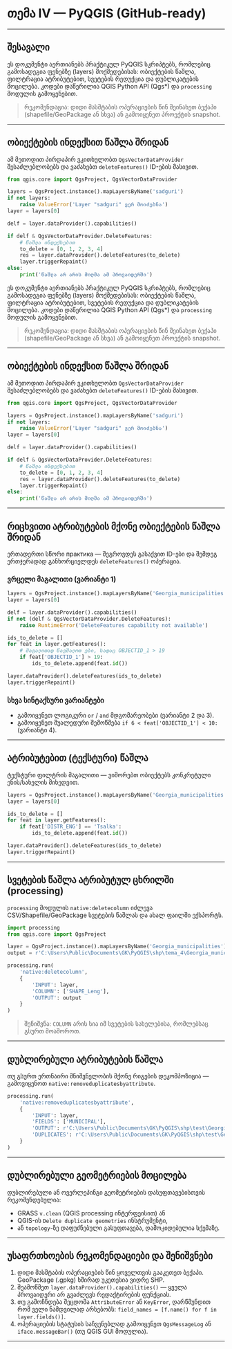 # თემა IV — PyQGIS (GitHub-ready)



---

## შესავალი

ეს დოკუმენტი აერთიანებს პრაქტიკულ PyQGIS სკრიპტებს, რომლებიც გამოსადეგია ფენებზე (layers) მოქმედებისას: ობიექტების წაშლა, ფილტრაცია ატრიბუტებით, სვეტების რედუქცია და დუბლიკატების მოცილება. კოდები დაწერილია QGIS Python API (Qgs*) და `processing` მოდულის გამოყენებით.

> რეკომენდაცია: დიდი მასშტაბის ოპერაციების წინ შეინახეთ ბექაპი (shapefile/GeoPackage ან სხვა) ან გამოიყენეთ პროექტის snapshot.

---

## ობიექტების ინდექსით წაშლა შრიდან

ამ მეთოდით პირდაპირ ვკითხულობთ `QgsVectorDataProvider` შესაძლებლობებს და ვაძახებთ `deleteFeatures()` ID-ების მასივით.

```python
from qgis.core import QgsProject, QgsVectorDataProvider

layers = QgsProject.instance().mapLayersByName('sadguri')
if not layers:
    raise ValueError('Layer "sadguri" ვერ მოიძებნა')
layer = layers[0]

delf = layer.dataProvider().capabilities()

if delf & QgsVectorDataProvider.DeleteFeatures:
    # წაშლა ინდექსებით
    to_delete = [0, 1, 2, 3, 4]
    res = layer.dataProvider().deleteFeatures(to_delete)
    layer.triggerRepaint()
else:
    print('წაშლა არ არის მიღმა ამ პროვაიდერში')
```



ეს დოკუმენტი აერთიანებს პრაქტიკულ PyQGIS სკრიპტებს, რომლებიც გამოსადეგია ფენებზე (layers) მოქმედებისას: ობიექტების წაშლა, ფილტრაცია ატრიბუტებით, სვეტების რედუქცია და დუბლიკატების მოცილება. კოდები დაწერილია QGIS Python API (Qgs*) და `processing` მოდულის გამოყენებით.

> რეკომენდაცია: დიდი მასშტაბის ოპერაციების წინ შეინახეთ ბექაპი (shapefile/GeoPackage ან სხვა) ან გამოიყენეთ პროექტის snapshot.

---

## ობიექტების ინდექსით წაშლა შრიდან

ამ მეთოდით პირდაპირ ვკითხულობთ `QgsVectorDataProvider` შესაძლებლობებს და ვაძახებთ `deleteFeatures()` ID-ების მასივით.

```python
from qgis.core import QgsProject, QgsVectorDataProvider

layers = QgsProject.instance().mapLayersByName('sadguri')
if not layers:
    raise ValueError('Layer "sadguri" ვერ მოიძებნა')
layer = layers[0]

delf = layer.dataProvider().capabilities()

if delf & QgsVectorDataProvider.DeleteFeatures:
    # წაშლა ინდექსებით
    to_delete = [0, 1, 2, 3, 4]
    res = layer.dataProvider().deleteFeatures(to_delete)
    layer.triggerRepaint()
else:
    print('წაშლა არ არის მიღმა ამ პროვაიდერში')
```

---

## რიცხვითი ატრიბუტების მქონე ობიექტების წაშლა შრიდან

ერთადერთი სწორი практика — შეგროვდეს გასაქვით ID-ები და შემდეგ ერთჯერადად განხორციელდეს `deleteFeatures()` ოპერაცია.

### ვრცელი მაგალითი (ვარიანტი 1)

```python
layers = QgsProject.instance().mapLayersByName('Georgia_municipalities')
layer = layers[0]

delf = layer.dataProvider().capabilities()
if not (delf & QgsVectorDataProvider.DeleteFeatures):
    raise RuntimeError('DeleteFeatures capability not available')

ids_to_delete = []
for feat in layer.getFeatures():
    # მაგალითად წავშალოთ ები, სადაც OBJECTID_1 > 19
    if feat['OBJECTID_1'] > 19:
        ids_to_delete.append(feat.id())

layer.dataProvider().deleteFeatures(ids_to_delete)
layer.triggerRepaint()
```

### სხვა სინტაქსური ვარიანტები

* გამოიყენეთ ლოგიკური `or` / `and` მდგომარეობები (ვარიანტი 2 და 3).
* გამოიყენეთ შუალედური შემოწმება `if 6 < feat['OBJECTID_1'] < 10:` (ვარიანტი 4).

---

## ატრიბუტებით (ტექსტური) წაშლა

ტექსტური ფილტრის მაგალითი — ვიშორებთ ობიექტებს კონკრეტული ენის/სახელის მიხედვით.

```python
layers = QgsProject.instance().mapLayersByName('Georgia_municipalities')
layer = layers[0]

ids_to_delete = []
for feat in layer.getFeatures():
    if feat['DISTR_ENG'] == 'Tsalka':
        ids_to_delete.append(feat.id())

layer.dataProvider().deleteFeatures(ids_to_delete)
layer.triggerRepaint()
```

---

## სვეტების წაშლა ატრიბუტულ ცხრილში (processing)

`processing` მოდულის `native:deletecolumn` იძლევა CSV/Shapefile/GeoPackage სვეტების წაშლას და ახალ ფაილში ექსპორტს.

```python
import processing
from qgis.core import QgsProject

layer = QgsProject.instance().mapLayersByName('Georgia_municipalities')[0]
output = r'C:\Users\Public\Documents\GK\PyQGIS\shp\tema_4\Georgia_municipalities2.shp'

processing.run(
    'native:deletecolumn',
    {
        'INPUT': layer,
        'COLUMN': ['SHAPE_Leng'],
        'OUTPUT': output
    }
)
```

> შენიშვნა: `COLUMN` არის სია იმ სვეტების სახელებისა, რომლებსაც გსურთ მოაშოროთ.

---

## დუბლირებული ატრიბუტების წაშლა

თუ გსურთ ერთნაირი მნიშვნელობის მქონე რიგების დეკომპოზიცია — გამოვიყენოთ `native:removeduplicatesbyattribute`.

```python
processing.run(
    'native:removeduplicatesbyattribute',
    {
        'INPUT': layer,
        'FIELDS': ['MUNICIPAL'],
        'OUTPUT': r'C:\Users\Public\Documents\GK\PyQGIS\shp\test\Georgia_municipalities_unique.shp',
        'DUPLICATES': r'C:\Users\Public\Documents\GK\PyQGIS\shp\test\Georgia_municipalities_duplicates.shp'
    }
)
```

---

## დუბლირებული გეომეტრიების მოცილება

დუბლირებული ან ოვერლეპინგი გეომეტრიების დასუფთავებისთვის რეკომენდებულია:

* GRASS `v.clean` (QGIS processing ინტერფეისით) ან
* QGIS-ის `Delete duplicate geometries` ინსტრუმენტი,
* ან `topology`-ზე დაფუძნებული გასუფთავება, დამოკიდებულია სქემაზე.


---

## უსაფრთხოების რეკომენდაციები და შენიშვნები

1. დიდი მასშტაბის ოპერაციების წინ ყოველთვის გააკეთეთ ბექაპი. GeoPackage (.gpkg) ხშირად უკეთესია ვიდრე SHP.
2. შეამოწმეთ `layer.dataProvider().capabilities()` — ყველა პროვაიდერი არ გვაძლევს რედაქტირების ფუნქციას.
3. თუ გამოჩნდება შეცდომა `AttributeError` ან `KeyError`, დარწმუნდით რომ ველი ნამდვილად არსებობს: `field_names = [f.name() for f in layer.fields()]`.
4. ოპერაციების სტატუსის საჩვენებლად გამოიყენეთ `QgsMessageLog` ან `iface.messageBar()` (თუ QGIS GUI მოდულია).

---
